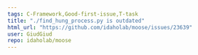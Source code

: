 ```yaml
---
tags: C-Framework,Good-first-issue,T-task
title: "./find_hung_process.py is outdated"
html_url: "https://github.com/idaholab/moose/issues/23639"
user: GiudGiud
repo: idaholab/moose
---
```


